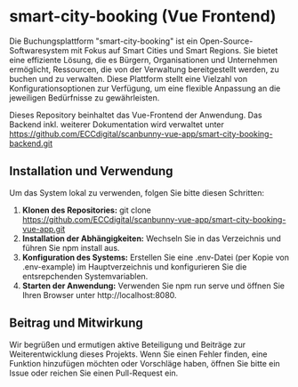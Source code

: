 # smart-city-booking (Vue Frontend)

Die Buchungsplattform "smart-city-booking" ist ein Open-Source-Softwaresystem mit Fokus auf Smart Cities und Smart Regions. Sie bietet eine effiziente Lösung, die es Bürgern, Organisationen und Unternehmen ermöglicht, Ressourcen, die von der Verwaltung bereitgestellt werden, zu buchen und zu verwalten. Diese Plattform stellt eine Vielzahl von Konfigurationsoptionen zur Verfügung, um eine flexible Anpassung an die jeweiligen Bedürfnisse zu gewährleisten.

Dieses Repository beinhaltet das Vue-Frontend der Anwendung. Das Backend inkl. weiterer Dokumentation wird verwaltet unter https://github.com/ECCdigital/scanbunny-vue-app/smart-city-booking-backend.git

## Installation und Verwendung

Um das System lokal zu verwenden, folgen Sie bitte diesen Schritten:

1. **Klonen des Repositories:** git clone https://github.com/ECCdigital/scanbunny-vue-app/smart-city-booking-vue-app.git
2. **Installation der Abhängigkeiten:** Wechseln Sie in das Verzeichnis und führen Sie npm install aus.
3. **Konfiguration des Systems:** Erstellen Sie eine .env-Datei (per Kopie von .env-example) im Hauptverzeichnis und konfigurieren Sie die entsrepchenden Systemvariablen.
4. **Starten der Anwendung:** Verwenden Sie npm run serve und öffnen Sie Ihren Browser unter http://localhost:8080.

## Beitrag und Mitwirkung

Wir begrüßen und ermutigen aktive Beteiligung und Beiträge zur Weiterentwicklung dieses Projekts. Wenn Sie einen Fehler finden, eine Funktion hinzufügen möchten oder Vorschläge haben, öffnen Sie bitte ein Issue oder reichen Sie einen Pull-Request ein.
